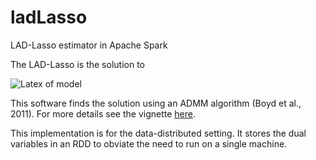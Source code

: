 # ladLasso
LAD-Lasso estimator in Apache Spark

The LAD-Lasso is the solution to

![Latex of model](https://www.dropbox.com/s/wmhwcx72ydzwegz/ladLasso.gif?dl=1)

This software finds the solution using an ADMM algorithm (Boyd et al., 2011). 
For more details see the vignette [here](https://scholar.google.com/scholar?cluster=4526624859438373542&hl=en&as_sdt=0,14).

This implementation is for the data-distributed setting. It stores the dual variables in an RDD to obviate the need to run on a single machine.
